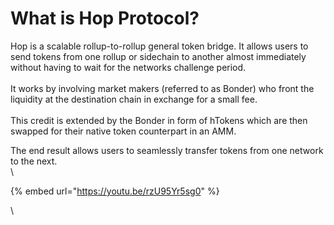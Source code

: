 # What is Hop Protocol?

Hop is a scalable rollup-to-rollup general token bridge. It allows users to send tokens from one rollup or sidechain to another almost immediately without having to wait for the networks challenge period.\
\
It works by involving market makers (referred to as Bonder) who front the liquidity at the destination chain in exchange for a small fee.\
\
This credit is extended by the Bonder in form of hTokens which are then swapped for their native token counterpart in an AMM.

&#x20;

The end result allows users to seamlessly transfer tokens from one network to the next.\
\


{% embed url="https://youtu.be/rzU95Yr5sg0" %}

\
